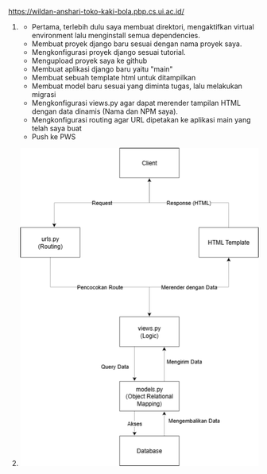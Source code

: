 https://wildan-anshari-toko-kaki-bola.pbp.cs.ui.ac.id/

1. - Pertama, terlebih dulu saya membuat direktori, mengaktifkan virtual environment lalu menginstall semua dependencies.
   - Membuat proyek django baru sesuai dengan nama proyek saya.
   - Mengkonfigurasi proyek django sesuai tutorial.
   - Mengupload proyek saya ke github
   - Membuat aplikasi django baru yaitu "main"
   - Membuat sebuah template html untuk ditampilkan
   - Membuat model baru sesuai yang diminta tugas, lalu melakukan migrasi
   - Mengkonfigurasi views.py agar dapat merender tampilan HTML dengan data dinamis (Nama dan NPM saya).
   - Mengkonfigurasi routing agar URL dipetakan ke aplikasi main yang telah saya buat
   - Push ke PWS

2. ![Alt text](photo/zzz.png)